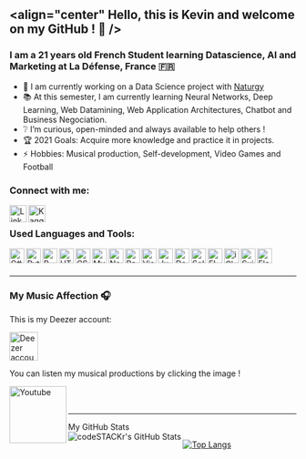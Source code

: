 ## <align="center" Hello, this is Kevin and welcome on my GitHub ! 👋 />


### I am a 21 years old French Student learning Datascience, AI and Marketing at La Défense, France :fr:

- 🔬 I am currently working on a Data Science project with [Naturgy](https://www.naturgy.com/inicio)
- 📚 At this semester, I am currently learning Neural Networks, Deep Learning, Web Datamining, Web Application Architectures, Chatbot and Business Negociation.
- ❔ I’m curious, open-minded and always available to help others !
- 🏆 2021 Goals: Acquire more knowledge and practice it in projects.
- ⚡ Hobbies: Musical production, Self-development, Video Games and Football


### Connect with me:

[<img align="left" alt="LinkedIn" width="30px" src="https://image.flaticon.com/icons/png/512/174/174857.png" />][LinkedIn]
[<img align="left" alt="Kaggle" width="30px" src="https://upload.wikimedia.org/wikipedia/commons/7/7c/Kaggle_logo.png" />][Kaggle]

<br />

### Used Languages and Tools:

<img align="left" alt="C#" width="26px" src="https://camo.githubusercontent.com/0617f4657fef12e8d16db45b8d73def73144b09f/68747470733a2f2f646576656c6f7065722e6665646f726170726f6a6563742e6f72672f7374617469632f6c6f676f2f6373686172702e706e67" />
<img align="left" alt="Python" width="26px" src="https://upload.wikimedia.org/wikipedia/commons/thumb/c/c3/Python-logo-notext.svg/1200px-Python-logo-notext.svg.png" />
<img align="left" alt="R" width="26px" src="https://upload.wikimedia.org/wikipedia/commons/thumb/1/1b/R_logo.svg/1200px-R_logo.svg.png" />
<img align="left" alt="HTML" width="26px" src="http://www.w3.org/html/logo/downloads/HTML5_Logo_512.png" />
<img align="left" alt="CSS" width="26px" src="https://upload.wikimedia.org/wikipedia/commons/thumb/d/d5/CSS3_logo_and_wordmark.svg/1200px-CSS3_logo_and_wordmark.svg.png" />
<img align="left" alt="MySQL" width="26px" src="https://clipart.info/images/ccovers/1499794875MySQL-logo-png-transparent.png" />
<img align="left" alt="NoSQL" width="26px" src="https://upload.wikimedia.org/wikipedia/en/thumb/6/68/Oracle_SQL_Developer_logo.svg/1200px-Oracle_SQL_Developer_logo.svg.png" />
<img align="left" alt="Pack Office" width="26px" src="https://nektony.com/wp-content/uploads/2019/07/office-365-icon.png" />
<img align="left" alt="Visual Studio" width="26px" src="https://upload.wikimedia.org/wikipedia/commons/thumb/c/cd/Visual_Studio_2017_Logo.svg/1200px-Visual_Studio_2017_Logo.svg.png" />
<img align="left" alt="Jupyter" width="26px" src="https://upload.wikimedia.org/wikipedia/commons/thumb/3/38/Jupyter_logo.svg/1200px-Jupyter_logo.svg.png" />
<img align="left" alt="Docker" width="26px" src="https://www.docker.com/sites/default/files/d8/2019-07/vertical-logo-monochromatic.png" />
<img align="left" alt="Solidworks" width="26px" src="https://josearqt.files.wordpress.com/2015/08/solidworks.png" />
<img align="left" alt="FL Studio" width="26px" src="https://www.image-line.com/innovaeditor/assets/FLStudio20_MasterIcon.png" />
<img align="left" alt="iCloud" width="26px" src="http://images.techhive.com/images/article/2014/06/icloud-icon-100310077-large.png" />
<img align="left" alt="Suite Adobe" width="26px" src="https://4.bp.blogspot.com/-WbmBgZ3T0Bo/WJYItpu5f3I/AAAAAAAAANE/dcJz_1V9JOk5JdbzabvhgLns1gD_kbFxwCLcB/s1600/cc-logo-Adobe-Creative-Cloud.png" />
<img align="left" alt="Flask" width="26px" src="https://www.probytes.net/wp-content/uploads/2018/10/flask-logo-png-transparent.png" />

<br />
<br />

---
### My Music Affection 🎧

This is my Deezer account:

[<img src="https://img.talkandroid.com/uploads/2015/09/Deezer-Logo.jpeg" alt="Deezer account" width="50" />](https://www.deezer.com/fr/profile/483938021)

You can listen my musical productions by clicking the image !

[<img align="left" alt="Youtube" width="100px" src="https://upload.wikimedia.org/wikipedia/commons/thumb/b/b8/YouTube_Logo_2017.svg/1280px-YouTube_Logo_2017.svg.png" />](https://www.youtube.com/channel/UCiOClUjiixQJw0RznHwZ2Wg)

<br />
<br />

---

<summary>My GitHub Stats</summary>

<img align="left" alt="codeSTACKr's GitHub Stats" src="https://github-readme-stats.codestackr.vercel.app/api?username=kevinnclas&show_icons=true&theme=gruvbox&hide_border=true" />

[![Top Langs](https://github-readme-stats.vercel.app/api/top-langs/?username=kevinnclas)](https://github.com/anuraghazra/github-readme-stats)



[LinkedIn]: https://www.linkedin.com/in/kevin-nicolas-78600/
[Kaggle]: https://www.kaggle.com/kevinnclas
